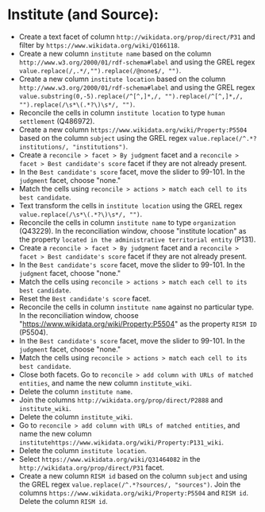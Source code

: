 # Institute (and Source):
- Create a text facet of column `http://wikidata.org/prop/direct/P31` and filter by `https://www.wikidata.org/wiki/Q166118`.
- Create a new column `institute name` based on the column `http://www.w3.org/2000/01/rdf-schema#label` and using the GREL regex `value.replace(/,.*/,"").replace(/@none$/, "")`.
- Create a new column `institute location` based on the column `http://www.w3.org/2000/01/rdf-schema#label` and using the GREL regex `value.substring(0,-5).replace(/^[^,]*,/, "").replace(/^[^,]*,/, "").replace(/\s*\(.*?\)\s*/, "")`.
- Reconcile the cells in column `institute location` to type `human settlement` (Q486972).
- Create a new column `https://www.wikidata.org/wiki/Property:P5504` based on the column `subject` using the GREL regex `value.replace(/^.*?institutions/, "institutions")`.
- Create a `reconcile > facet > By judgment` facet and a `reconcile > facet > Best candidate's score` facet if they are not already present.
- In the `Best candidate's score` facet, move the slider to 99-101. In the `judgment` facet, choose "none."
- Match the cells using `reconcile > actions > match each cell to its best candidate`.
- Text transform the cells in `institute location` using the GREL regex `value.replace(/\s*\(.*?\)\s*/, "")`.
- Reconcile the cells in column `institute name` to type `organization` (Q43229). In the reconciliation window, choose "institute location" as the property `located in the administrative territorial entity` (P131).
- Create a `reconcile > facet > By judgment` facet and a `reconcile > facet > Best candidate's score` facet if they are not already present.
- In the `Best candidate's score` facet, move the slider to 99-101. In the `judgment` facet, choose "none."
- Match the cells using `reconcile > actions > match each cell to its best candidate`.
- Reset the `Best candidate's score` facet.
- Reconcile the cells in column `institute name` against no particular type. In the reconciliation window, choose 
"https://www.wikidata.org/wiki/Property:P5504" as the property `RISM ID` (P5504).
- In the `Best candidate's score` facet, move the slider to 99-101. In the `judgment` facet, choose "none."
- Match the cells using `reconcile > actions > match each cell to its best candidate`.
- Close both facets. Go to `reconcile > add column with URLs of matched entities`, and name the new column `institute_wiki`.
- Delete the column `institute name`.
- Join the columns `http://wikidata.org/prop/direct/P2888` and `institute_wiki`.
- Delete the column `institute_wiki`.
- Go to `reconcile > add column with URLs of matched entities`, and name the new column `institutehttps://www.wikidata.org/wiki/Property:P131_wiki`.
- Delete the column `institute location`.
- Select `https://www.wikidata.org/wiki/Q31464082` in the `http://wikidata.org/prop/direct/P31` facet.
- Create a new column `RISM id` based on the column `subject` and using the GREL regex `value.replace(/^.*?sources/, "sources")`.
Join the columns `https://www.wikidata.org/wiki/Property:P5504` and `RISM id`.
Delete the column `RISM id`.
